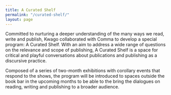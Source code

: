 ```yaml
---
title: A Curated Shelf
permalink: "/curated-shelf/"
layout: page
---
```


Committed to nurturing a deeper understanding of the many ways we read, write and publish, Kwago collaborated with Comma to develop a special program: A Curated Shelf. With an aim to address a wide range of questions on the relevance and scope of publishing, A Curated Shelf is a space for critical and playful conversations about publications and publishing as a discursive practice.

Composed of a series of two-month exhibitions with corollary events that respond to the shows, the program will be introduced to spaces outside the book bar in the upcoming months to be able to the bring the dialogues on reading, writing and publishing to a broader audience.